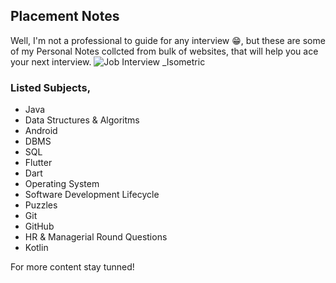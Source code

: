 ## Placement Notes
Well, I'm not a professional to guide for any interview 😁, but these are some of my Personal Notes collcted from bulk of websites, that will help you ace your next interview. 
![Job Interview _Isometric](https://user-images.githubusercontent.com/36065206/213624058-efd12c3c-6e70-4306-a981-a42a91b8494e.png)

### Listed Subjects,
- Java
- Data Structures & Algoritms
- Android
- DBMS
- SQL
- Flutter
- Dart
- Operating System
- Software Development Lifecycle
- Puzzles
- Git
- GitHub
- HR & Managerial Round Questions
- Kotlin

For more content stay tunned!
